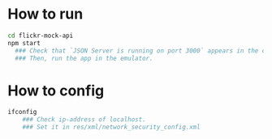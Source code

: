 # How to run 
```bash
cd flickr-mock-api
npm start
  ### Check that `JSON Server is running on port 3000` appears in the console.
  ### Then, run the app in the emulator.
```

# How to config
```bash
ifconfig
    ### Check ip-address of localhost.
    ### Set it in res/xml/network_security_config.xml
```